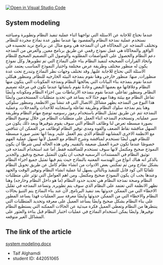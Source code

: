 [![Open in Visual Studio Code](https://classroom.github.com/assets/open-in-vscode-c66648af7eb3fe8bc4f294546bfd86ef473780cde1dea487d3c4ff354943c9ae.svg)](https://classroom.github.com/online_ide?assignment_repo_id=9316270&assignment_repo_type=AssignmentRepo)
## System modeling

عندما نحتاج للاجابة عن الاسئلة التي تواجهنا اثناء عملية تنفيذ النظام وتطويرة وصياغته نستخدم عملية نمذجة النظام والمقصود بها عندما نطور عدة نماذج مجردة للنظام, وتختلف النمذجه عن المحاكاه في ان النمذجة هي وضع مثال عن برنامج نريد تجسيده في الواقع, والمحاكاة هي عمل نموذج رقمي عن طريق برنامج معين, والغرض من النمذجه دعم النظام والحصول على المواصفات المطلوبه والوصول الى التصميم الصحيح للنظام واتخاذ القرارات الصحيحه لتنفيذ النظام بناء على النماذج التي تم تطويرها, وكل نموذج يكون له منظور مختلف وطريقة عرض مختلفة واختيار النموذج المناسب يعتمد على الاسئلة التي نحتاج للاجابة عليها, وقد تختلف وجهات نظر النماذج وتندرج تحت عدة منظورات, منها: منظور خارجي وهنا نقوم بنمذجة البيئه الخارجيه للنظام, ومنظور هيكلي عندما نقوم بنمذجة بناء البيانات التي يعالجها النظام ونمذجة المكونات التي يتكون منها النظام وعلاقاتها مع بعضها البعض وعادةً نقوم بانشائها عندما نكون في مرحلة تصميم النظام, ومنظور تفاعلي عندما نقوم بنمذجة الارتباطات بين اجزاء النظام ومكوناته وأيضًا تفاعل النظام مع بيئتة وهذا مهم جدًا لانه يساعد في تحديد متطلبات المستخدمين وايضًا هذا النوع من النمذجه يظهر مشاكل الاتصال التي قد تنشأ بين الانظمة, ومنظور سلوكي وهنا يتم نمذجة سلوك النظام وطريقة تفاعلة واستجابته للأحداث والمدخلات. وعملية النمذجة تتم عن طريق تمثيل النظام باستخدام رموز رسوميه توضح مهام النظام وطريقة سير عملياته, وتستخدم النمذجه اثناء العمل على متطلبات النظام من خلال توضيح النظام بصورة مبسطه تعرض لنا وظائف النظام التي سوف يقوم بتوفيرها وبعد ذلك يكون من السهل مناقشة نقاط الضعف والقوه ومدى توفير النظام لوظائف من الممكن ان تتنافس مع الانظمة الاخرى المشابهه للنظام الذي يتم العمل عليه, وبما انها تعتبر صورة مبسطة للنظام فهي أيضًا تستخدم لمناقشة وشرح النظام مع العميل لأنها تسهل عملية الفهم خصوصًا عندما تكون خبرة العميل ضعيفة بالتقنيه, وفي هذه الحاله ليس شرطًا ان يكون النموذج صحيح ومكتمل لانها سوف تستخدم للمناقشه فقط, أما عند استخدام النمذجه في توثيق النظام في المستندات الرسميه فيجب ان يكون التمثيل صحيح ودقيق, والجدير بالذكر انه هناك انواع من الهندسه المعنيه بالنماذج حيث يتم فيها تمثيل جميع اجزاء النظام بشكل نماذج ومن ثم تمكنني بعض الادوات من انشاء نظام كامل عن طريق تحويل النظام تلقائيًا الى كود قابل للتنفيذ وبالتالي يسهل لنا عملية انشاء النظام وتوفير الوقت والجهد وعندها يجب ان يكون النموذج صحيح ومكتمل. ومن اهم العوامل التي تؤثر على متطلبات النظام وصحة نمذجة النظام هي تحديد حدود النظام (ما هو داخل النظام وخارجه) وهنا نظهر الانظمة التي تعتمد على النظام الذي سوف يتم تطويره, وتساعد النمذجه في تقليل الاخطاء التي من الممكن حدوثها بعد تنفيذ البرنامج, لأن عند بناء النماذج يتم التنبؤ بحالات النظام والاخطاء التي من الممكن حدوثها وايضًا معرفة سير العمليات فهذا يساعد المطور على بناء النظام بشكل صحيح وايضًا يساعد العميل على معرفة وتحديد المتطلبات التي ينتظرها من النظام وتعطي العميل فكرة مبدئية عن الحالات الممكنه التي يستطيع النظام توفيرها, وايضًا يمكن استخدام النماذج في عمليات اختبار النظام قبل بناءة والعثور على المشاكل الغير متوقعه.


## The link of the article

[system modeling.docx](https://github.com/psau-edu-sa/se3131-article-Taif-Ali/files/10002384/system.modeling.docx)


- Taif Alghamdi
- student ID: 442051065
